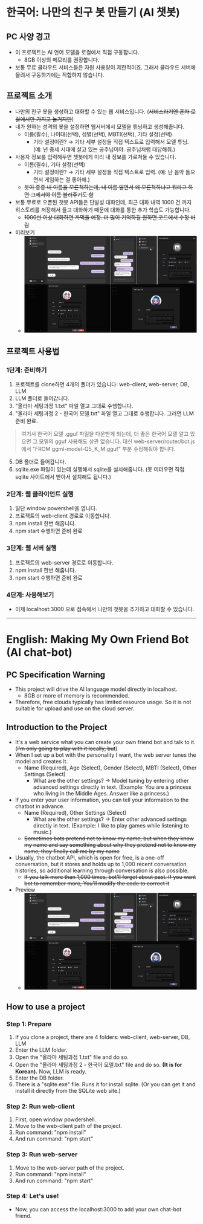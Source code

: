 # 한국어: 나만의 친구 봇 만들기 (AI 챗봇)
## PC 사양 경고
* 이 프로젝트는 AI 언어 모델을 로컬에서 직접 구동합니다.
  * 8GB 이상의 메모리를 권장합니다.
* 보통 무료 클라우드 서비스들은 자원 사용량이 제한적이죠. 그래서 클라우드 서버에 올려서 구동하기에는 적합하지 않습니다.

## 프로젝트 소개
* 나만의 친구 봇을 생성하고 대화할 수 있는 웹 서비스입니다. (~~서비스라기엔 혼자 로컬에서만 가지고 놀거지만~~)
* 내가 원하는 성격의 봇을 설정하면 웹서버에서 모델을 튜닝하고 생성해줍니다.
  * 이름(필수), 나이대(선택), 성별(선택), MBTI(선택), 기타 설정(선택)
    * 기타 설정이란? → 기타 세부 설정들 직접 텍스트로 입력해서 모델 튜닝. (예: 넌 중세 시대에 살고 있는 공주님이야. 공주님처럼 대답해줘.)
* 사용자 정보를 입력해두면 챗봇에게 미리 내 정보를 가르쳐둘 수 있습니다.
  * 이름(필수), 기타 설정(선택)
    * 기타 설정이란? → 기타 세부 설정들 직접 텍스트로 입력. (예: 난 음악 들으면서 게임하는 걸 좋아해.)
  * ~~봇이 종종 내 이름을 모른척하는데, 내 이름 알면서 왜 모른척하냐고 뭐라고 하면 그제서야 이름 불러주기도 함~~
* 보통 무료로 오픈된 챗봇 API들은 단발성 대화인데, 최근 대화 내역 1000 건 까지 히스토리를 저장해서 들고 대화하기 때문에 대화를 통한 추가 학습도 가능합니다.
  * ~~1000번 이상 대화하면 까먹을 예정. 더 많이 기억하길 원하면 코드에서 수정 바람~~
* 미리보기
  * ![미리보기](https://github.com/TIRANO-ym/my-chatbot/blob/master/preview.png)

## 프로젝트 사용법
### 1단계: 준비하기
1. 프로젝트를 clone하면 4개의 폴더가 있습니다: web-client, web-server, DB, LLM
2. LLM 폴더로 들어갑니다.
3. "올라마 세팅과정 1.txt" 파일 열고 그대로 수행합니다.
4. "올라마 세팅과정 2 - 한국어 모델.txt" 파일 열고 그대로 수행합니다. 그러면 LLM 준비 완료.
> 여기서 한국어 모델 .gguf 파일을 다운받게 되는데, 더 좋은 한국어 모델 알고 있으면 그 모델의 gguf 사용해도 상관 없습니다.
> 대신 web-server/router/bot.js 에서 "FROM ggml-model-Q5_K_M.gguf" 부분 수정해줘야 합니다.
5. DB 폴더로 들어갑니다.
6. sqlite.exe 파일이 있는데 실행해서 sqlite를 설치해줍니다. (못 미더우면 직접 sqlite 사이트에서 받아서 설치해도 됩니다.)
### 2단계: 웹 클라이언트 실행
1. 일단 window powershell을 엽니다.
2. 프로젝트의 web-client 경로로 이동합니다.
3. npm install 한번 해줍니다.
4. npm start 수행하면 준비 완료
### 3단계: 웹 서버 실행
1. 프로젝트의 web-server 경로로 이동합니다.
2. npm install 한번 해줍니다.
3. npm start 수행하면 준비 완료
### 4단계: 사용해보기
* 이제 localhost:3000 으로 접속해서 나만의 챗봇을 추가하고 대화할 수 있습니다.

---

# English: Making My Own Friend Bot (AI chat-bot)
## PC Specification Warning
* This project will drive the AI language model directly in localhost.
  * 8GB or more of memory is recommended.
* Therefore, free clouds typically has limited resource usage. So it is not suitable for upload and use on the cloud server.

## Introduction to the Project
* It's a web service what you can create your own friend bot and talk to it. (~~i'm only going to play with it locally, but~~)
* When I set up a bot with the personality I want, the web server tunes the model and creates it.
  * Name (Required), Age (Select), Gender (Select), MBTI (Select), Other Settings (Select)
    * What are the other settings? → Model tuning by entering other advanced settings directly in text. (Example: You are a princess who living in the Middle Ages. Answer like a princess.)
* If you enter your user information, you can tell your information to the chatbot in advance.
  * Name (Required), Other Settings (Select)
    * What are the other settings? → Enter other advanced settings directly in text. (Example: I like to play games while listening to music.)
  * ~~Sometimes bots pretend not to know my name, but when they know my name and say something about why they pretend not to know my name, they finally call me by my name~~
* Usually, the chatbot API, which is open for free, is a one-off conversation, but it stores and holds up to 1,000 recent conversation histories, so additional learning through conversation is also possible.
  * ~~If you talk more than 1,000 times, bot'll forget about past. If you want bot to remember more, You'll modify the code to correct it~~
* Preview
  * ![Preview](https://github.com/TIRANO-ym/my-chatbot/blob/master/preview.png)

## How to use a project
### Step 1: Prepare
1. If you clone a project, there are 4 folders: web-client, web-server, DB, LLM
2. Enter the LLM folder.
3. Open the "올라마 세팅과정 1.txt" file and do so.
4. Open the "올라마 세팅과정 2 - 한국어 모델.txt" file and do so. **(It is for Korean).** Now, LLM is ready.
5. Enter the DB folder.
6. There is a "sqlite.exe" file. Runs it for install sqlite. (Or you can get it and install it directly from the SQLite web site.)
### Step 2: Run web-client
1. First, open window powdershell.
2. Move to the web-client path of the project.
3. Run command: "npm install"
4. And run command: "npm start"
### Step 3: Run web-server
1. Move to the web-server path of the project.
2. Run command: "npm install"
3. And run command: "npm start"
### Step 4: Let's use!
* Now, you can access the localhost:3000 to add your own chat-bot friend.
